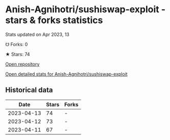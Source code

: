 # Anish-Agnihotri/sushiswap-exploit - stars & forks statistics

Stats updated on Apr 2023, 13

☋ Forks: 0

★ Stars: 74

[Open repository](https://github.com/Anish-Agnihotri/sushiswap-exploit)

[Open detailed stats for Anish-Agnihotri/sushiswap-exploit](https://reviewgithub.com/rep/Anish-Agnihotri/sushiswap-exploit)

## Historical data
| Date | Stars | Forks |
|------|-------|-------|
| 2023-04-13 | 74 | - | 
| 2023-04-12 | 73 | - | 
| 2023-04-11 | 67 | - | 

